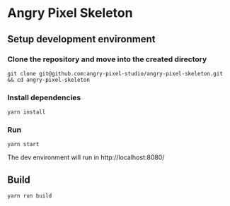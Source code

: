 # Angry Pixel Skeleton

## Setup development environment

### Clone the repository and move into the created directory

`git clone git@github.com:angry-pixel-studio/angry-pixel-skeleton.git && cd angry-pixel-skeleton`

### Install dependencies

`yarn install`

### Run

`yarn start`

The dev environment will run in http://localhost:8080/

## Build

`yarn run build`
